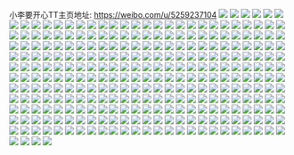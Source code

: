 小李要开心TT主页地址: https://weibo.com/u/5259237104 
![](https://wx4.sinaimg.cn/mw2000/005JVdOUly1h91c2qawmyj323q37knpf.jpg) 
![](https://wx4.sinaimg.cn/mw2000/005JVdOUly1h91c2mww25j324a37k4qs.jpg) 
![](https://wx4.sinaimg.cn/mw2000/005JVdOUly1h90572i8d0j30u0140gy4.jpg) 
![](https://wx4.sinaimg.cn/mw2000/005JVdOUly1h9057w5dmej33402c0qv6.jpg) 
![](https://wx4.sinaimg.cn/mw2000/005JVdOUly1h9055h0ejij32c0340x6q.jpg) 
![](https://wx4.sinaimg.cn/mw2000/005JVdOUly1h9055yw403j333t33tx6s.jpg) 
![](https://wx4.sinaimg.cn/mw2000/005JVdOUly1h9055ezxlsj32c0340hdu.jpg) 
![](https://wx4.sinaimg.cn/mw2000/005JVdOUly1h9055q12elj32yo2801l0.jpg) 
![](https://wx4.sinaimg.cn/mw2000/005JVdOUly1h9055jlqzzj33402c07wj.jpg) 
![](https://wx4.sinaimg.cn/mw2000/005JVdOUly1h9055jzzq5j30u01hcdkt.jpg) 
![](https://wx4.sinaimg.cn/mw2000/005JVdOUly1h8vpfcxu4mj32c0340npe.jpg) 
![](https://wx4.sinaimg.cn/mw2000/005JVdOUly1h8vpfabklnj32c0340b2b.jpg) 
![](https://wx4.sinaimg.cn/mw2000/005JVdOUly1h8vpevdz50j32c0340npf.jpg) 
![](https://wx4.sinaimg.cn/mw2000/005JVdOUly1h8vpfhw38pj32c03401l0.jpg) 
![](https://wx4.sinaimg.cn/mw2000/005JVdOUly1h8vpeg7pzfj31dq0xfqlw.jpg) 
![](https://wx4.sinaimg.cn/mw2000/005JVdOUly1h8vpey06w8j32c03407wj.jpg) 
![](https://wx4.sinaimg.cn/mw2000/005JVdOUly1h8vpfexv2oj32c0340hdu.jpg) 
![](https://wx4.sinaimg.cn/mw2000/005JVdOUly1h8vpf7s309j30nu0z4dlo.jpg) 
![](https://wx4.sinaimg.cn/mw2000/005JVdOUly1h8vpelecn6j30wi1ycn9o.jpg) 
![](https://wx4.sinaimg.cn/mw2000/005JVdOUly1h8r43pz5vsj33402c0x6r.jpg) 
![](https://wx4.sinaimg.cn/mw2000/005JVdOUly1h8r43wc86tj313z0u0txn.jpg) 
![](https://wx4.sinaimg.cn/mw2000/005JVdOUly1h8r43nle5uj32c0340qv6.jpg) 
![](https://wx4.sinaimg.cn/mw2000/005JVdOUly1h8r43vgaqbj32c0340x6p.jpg) 
![](https://wx4.sinaimg.cn/mw2000/005JVdOUly1h8pw4ynnjcj32c0340npe.jpg) 
![](https://wx4.sinaimg.cn/mw2000/005JVdOUly1h8pk8ooozsj30u01hcjsx.jpg) 
![](https://wx4.sinaimg.cn/mw2000/005JVdOUly1h8l6x6lmtfj30u00xvad8.jpg) 
![](https://wx4.sinaimg.cn/mw2000/005JVdOUly1h8hucomkgwj32c0340u0y.jpg) 
![](https://wx4.sinaimg.cn/mw2000/005JVdOUly1h8hucyp3qqj32c0340kjm.jpg) 
![](https://wx4.sinaimg.cn/mw2000/005JVdOUly1h8huctn86oj32c0340qv6.jpg) 
![](https://wx4.sinaimg.cn/mw2000/005JVdOUly1h8hucz8zsyj30u0140q84.jpg) 
![](https://wx4.sinaimg.cn/mw2000/005JVdOUly1h8huczot9wj31051c6tkz.jpg) 
![](https://wx4.sinaimg.cn/mw2000/005JVdOUly1h8e4cb3mscj31o02801ky.jpg) 
![](https://wx4.sinaimg.cn/mw2000/005JVdOUly1h8d2edffpaj32c033f7wi.jpg) 
![](https://wx4.sinaimg.cn/mw2000/005JVdOUly1h8d2ekh0jgj33402c01l3.jpg) 
![](https://wx4.sinaimg.cn/mw2000/005JVdOUly1h8d2etbb22j32801o0x6p.jpg) 
![](https://wx4.sinaimg.cn/mw2000/005JVdOUly1h8d2eo2j4qj31o02807wh.jpg) 
![](https://wx4.sinaimg.cn/mw2000/005JVdOUly1h8d2en7ow0j30wi1yc7bt.jpg) 
![](https://wx4.sinaimg.cn/mw2000/005JVdOUly1h8d2emtrqvj30sn0qhq91.jpg) 
![](https://wx4.sinaimg.cn/mw2000/005JVdOUly1h83udk1j36j30u01hcdsg.jpg) 
![](https://wx4.sinaimg.cn/mw2000/005JVdOUly1h83udg8nb9j31400u012d.jpg) 
![](https://wx4.sinaimg.cn/mw2000/005JVdOUly1h83udkfzsuj30u0140dr0.jpg) 
![](https://wx4.sinaimg.cn/mw2000/005JVdOUly1h83udp1cg4j31cw0rigu7.jpg) 
![](https://wx4.sinaimg.cn/mw2000/005JVdOUly1h83udnlmj8j30u01hck19.jpg) 
![](https://wx4.sinaimg.cn/mw2000/005JVdOUly1h83udnzws5j30u0140qg4.jpg) 
![](https://wx4.sinaimg.cn/mw2000/005JVdOUly1h83udokt2aj30u01hcqm9.jpg) 
![](https://wx4.sinaimg.cn/mw2000/005JVdOUly1h82kwlikzkj31sc2dsx6p.jpg) 
![](https://wx4.sinaimg.cn/mw2000/005JVdOUly1h82kwi4hvxj31o0280b29.jpg) 
![](https://wx4.sinaimg.cn/mw2000/005JVdOUly1h81j2e5xh1j30u0140na6.jpg) 
![](https://wx4.sinaimg.cn/mw2000/005JVdOUly1h81j2do5mhj30u01sxafx.jpg) 
![](https://wx4.sinaimg.cn/mw2000/005JVdOUly1h81j2hp9c7j30u0140nbq.jpg) 
![](https://wx4.sinaimg.cn/mw2000/005JVdOUly1h81j2ex8ymj31400u07f2.jpg) 
![](https://wx4.sinaimg.cn/mw2000/005JVdOUly1h81j2gzxiaj33402c0hdt.jpg) 
![](https://wx4.sinaimg.cn/mw2000/005JVdOUly1h81j2d4x1xj30u01hcdvv.jpg) 
![](https://wx4.sinaimg.cn/mw2000/005JVdOUly1h81j2imkxuj30u01sxjzq.jpg) 
![](https://wx4.sinaimg.cn/mw2000/005JVdOUly1h81j2fgkn1j30u0140464.jpg) 
![](https://wx4.sinaimg.cn/mw2000/005JVdOUly1h81j2i7wyrj30k00zkdnt.jpg) 
![](https://wx4.sinaimg.cn/mw2000/005JVdOUly1h7ujum0hkwj31o02807wh.jpg) 
![](https://wx4.sinaimg.cn/mw2000/005JVdOUly1h7njjxyidtj31o0280b29.jpg) 
![](https://wx4.sinaimg.cn/mw2000/005JVdOUly1h7njk0reylj31o02801ky.jpg) 
![](https://wx4.sinaimg.cn/mw2000/005JVdOUly1h7njk2y926j33402c04qr.jpg) 
![](https://wx4.sinaimg.cn/mw2000/005JVdOUly1h7njk7dcqbj32c0340hdv.jpg) 
![](https://wx4.sinaimg.cn/mw2000/005JVdOUly1h7fk7hfg4wj32c034t1l0.jpg) 
![](https://wx4.sinaimg.cn/mw2000/005JVdOUly1h7fk7keolij30ty148myz.jpg) 
![](https://wx4.sinaimg.cn/mw2000/005JVdOUly1h7alo2dk1zj31o0280npd.jpg) 
![](https://wx4.sinaimg.cn/mw2000/005JVdOUly1h7alnyxtovj31o027cdmu.jpg) 
![](https://wx4.sinaimg.cn/mw2000/005JVdOUly1h77e3zc5lbj31o0280k8j.jpg) 
![](https://wx4.sinaimg.cn/mw2000/005JVdOUly1h77e3yq85qj31o0280qv5.jpg) 
![](https://wx4.sinaimg.cn/mw2000/005JVdOUly1h71pqq8wxlj30u014044j.jpg) 
![](https://wx4.sinaimg.cn/mw2000/005JVdOUly1h6r6vnml0lj30lc0sg76f.jpg) 
![](https://wx4.sinaimg.cn/mw2000/005JVdOUly1h6r6vpjuczj30lc0sggv0.jpg) 
![](https://wx4.sinaimg.cn/mw2000/005JVdOUly1h6npykjnyhj32c0340e7l.jpg) 
![](https://wx4.sinaimg.cn/mw2000/005JVdOUly1h6npylhdpsj30u0140mz1.jpg) 
![](https://wx4.sinaimg.cn/mw2000/005JVdOUly1h6npyh3g7vj30u01hc7d0.jpg) 
![](https://wx4.sinaimg.cn/mw2000/005JVdOUly1h6npymju3bj30lc0rz77i.jpg) 
![](https://wx4.sinaimg.cn/mw2000/005JVdOUly1h6mk5tah6jj32c0340b2c.jpg) 
![](https://wx4.sinaimg.cn/mw2000/005JVdOUly1h6mk5p2gnsj33402c0kh3.jpg) 
![](https://wx4.sinaimg.cn/mw2000/005JVdOUly1h6mk4cu2tsj31o0280hdt.jpg) 
![](https://wx4.sinaimg.cn/mw2000/005JVdOUly1h6mk4pb9acj31dn0xh0z7.jpg) 
![](https://wx4.sinaimg.cn/mw2000/005JVdOUly1h6mk4gtcp4j30u01hck3y.jpg) 
![](https://wx4.sinaimg.cn/mw2000/005JVdOUly1h6mk4o9ksvj31mq26dqv6.jpg) 
![](https://wx4.sinaimg.cn/mw2000/005JVdOUly1h6mk5iin2cj313z0u07jz.jpg) 
![](https://wx4.sinaimg.cn/mw2000/005JVdOUly1h6elko37mnj31o025y15w.jpg) 
![](https://wx4.sinaimg.cn/mw2000/005JVdOUly1h6elkkcraxj3226340alv.jpg) 
![](https://wx4.sinaimg.cn/mw2000/005JVdOUly1h6elkruf9kj31o0280u0x.jpg) 
![](https://wx4.sinaimg.cn/mw2000/005JVdOUly1h65w2ifs9bj30u01sx774.jpg) 
![](https://wx4.sinaimg.cn/mw2000/005JVdOUly1h65vw3uxxhj33402c0qv7.jpg) 
![](https://wx4.sinaimg.cn/mw2000/005JVdOUly1h65vwi4010j30u012ldrp.jpg) 
![](https://wx4.sinaimg.cn/mw2000/005JVdOUly1h65vw5yomoj30zo0tzq6e.jpg) 
![](https://wx4.sinaimg.cn/mw2000/005JVdOUly1h65vwfqqjpj313p0rph3t.jpg) 
![](https://wx4.sinaimg.cn/mw2000/005JVdOUly1h642jqqajlj33402c0u12.jpg) 
![](https://wx4.sinaimg.cn/mw2000/005JVdOUgy1h5vzgzg2adj31m11xnnpd.jpg) 
![](https://wx4.sinaimg.cn/mw2000/005JVdOUgy1h5vzgnpptrj31hs1z6npd.jpg) 
![](https://wx4.sinaimg.cn/mw2000/005JVdOUgy1h5tv3b4iqqj30rs0ku78i.jpg) 
![](https://wx4.sinaimg.cn/mw2000/005JVdOUgy1h5tv3bxrk7j30rs0kutcm.jpg) 
![](https://wx4.sinaimg.cn/mw2000/005JVdOUgy1h5tv3bjzq3j30rs0kuwi7.jpg) 
![](https://wx4.sinaimg.cn/mw2000/005JVdOUgy1h5tv3ccgwcj30ku0rsn25.jpg) 
![](https://wx4.sinaimg.cn/mw2000/005JVdOUgy1h5sh7qou92j30u00kdgmj.jpg) 
![](https://wx4.sinaimg.cn/mw2000/005JVdOUgy1h5sh7r1z3nj30u00d1ju9.jpg) 
![](https://wx4.sinaimg.cn/mw2000/005JVdOUgy1h5j7cld9t7j30w616wwja.jpg) 
![](https://wx4.sinaimg.cn/mw2000/005JVdOUgy1h5cj4x3c4qj31o0280u0x.jpg) 
![](https://wx4.sinaimg.cn/mw2000/005JVdOUgy1h5cj4uiwfaj31o0280u0x.jpg) 
![](https://wx4.sinaimg.cn/mw2000/005JVdOUgy1h5cj4xz6h4j31o0280b29.jpg) 
![](https://wx4.sinaimg.cn/mw2000/005JVdOUgy1h5a0elc02zj32b9340u0y.jpg) 
![](https://wx4.sinaimg.cn/mw2000/005JVdOUgy1h530i4jatyj32c0340x6q.jpg) 
![](https://wx4.sinaimg.cn/mw2000/005JVdOUgy1h51hcxh9y6j30lq0g1jue.jpg) 
![](https://wx4.sinaimg.cn/mw2000/005JVdOUgy1h51hdb0i3tj30mi0sbth0.jpg) 
![](https://wx4.sinaimg.cn/mw2000/005JVdOUgy1h4yer7scv3j31sc2dsb29.jpg) 
![](https://wx4.sinaimg.cn/mw2000/005JVdOUgy1h4yer12g4mj31sc2ds7wh.jpg) 
![](https://wx4.sinaimg.cn/mw2000/005JVdOUgy1h4xcyt2kf2j313p0u0gwh.jpg) 
![](https://wx4.sinaimg.cn/mw2000/005JVdOUgy1h4pfz4lgctj30zk0k0jva.jpg) 
![](https://wx4.sinaimg.cn/mw2000/005JVdOUgy1h4ji42ygocj31o0280u0x.jpg) 
![](https://wx4.sinaimg.cn/mw2000/005JVdOUgy1h4ji48kjnlj32c02pqx6s.jpg) 
![](https://wx4.sinaimg.cn/mw2000/005JVdOUgy1h4icu07ng2j33402c0e82.jpg) 
![](https://wx4.sinaimg.cn/mw2000/005JVdOUgy1h4hcu5txd8j31o0280e81.jpg) 
![](https://wx4.sinaimg.cn/mw2000/005JVdOUgy1h4hctnb43uj30j60j675c.jpg) 
![](https://wx4.sinaimg.cn/mw2000/005JVdOUgy1h4h1d3vltnj316l1ks7bj.jpg) 
![](https://wx4.sinaimg.cn/mw2000/005JVdOUgy1h4cjh7e29kj32c03404qs.jpg) 
![](https://wx4.sinaimg.cn/mw2000/005JVdOUgy1h4cjgvy9d8j32c0340u0z.jpg) 
![](https://wx4.sinaimg.cn/mw2000/005JVdOUgy1h46qmzjituj313z0u0qhq.jpg) 
![](https://wx4.sinaimg.cn/mw2000/005JVdOUgy1h46qn17vjej30u0140gzs.jpg) 
![](https://wx4.sinaimg.cn/mw2000/005JVdOUgy1h45j2pj2cij313z0u0tni.jpg) 
![](https://wx4.sinaimg.cn/mw2000/005JVdOUgy1h45j2rbxpcj30lc0p87c3.jpg) 
![](https://wx4.sinaimg.cn/mw2000/005JVdOUgy1h45j2o7lioj32c03407wh.jpg) 
![](https://wx4.sinaimg.cn/mw2000/005JVdOUgy1h4411bm070j31nx26jnpd.jpg) 
![](https://wx4.sinaimg.cn/mw2000/005JVdOUgy1h4411cpwwrj31o023qkjl.jpg) 
![](https://wx4.sinaimg.cn/mw2000/005JVdOUgy1h40lkdxxm3j32c0340qv6.jpg) 
![](https://wx4.sinaimg.cn/mw2000/005JVdOUgy1h40lkejuzdj30mi0u0gtd.jpg) 
![](https://wx4.sinaimg.cn/mw2000/005JVdOUgy1h40lksfontj30ty13yapy.jpg) 
![](https://wx4.sinaimg.cn/mw2000/005JVdOUgy1h3p9lo5gc8j31o0280qv5.jpg) 
![](https://wx4.sinaimg.cn/mw2000/005JVdOUgy1h3p9lr0newj31o0280x6p.jpg) 
![](https://wx4.sinaimg.cn/mw2000/005JVdOUgy1h3m3emv9lqj30u01sxnat.jpg) 
![](https://wx4.sinaimg.cn/mw2000/005JVdOUgy1h3m3eh2zlaj30u01sxdtu.jpg) 
![](https://wx4.sinaimg.cn/mw2000/005JVdOUgy1h3m3f9p9agj32801o07wh.jpg) 
![](https://wx4.sinaimg.cn/mw2000/005JVdOUgy1h3m3f7wzgrj30u0140nct.jpg) 
![](https://wx4.sinaimg.cn/mw2000/005JVdOUgy1h3kh6jrbioj30u0140aky.jpg) 
![](https://wx4.sinaimg.cn/mw2000/005JVdOUgy1h3kh6iwtmlj31400u0tk8.jpg) 
![](https://wx4.sinaimg.cn/mw2000/005JVdOUgy1h3jjmrpf1zj32c0340npd.jpg) 
![](https://wx4.sinaimg.cn/mw2000/005JVdOUgy1h3bkbr9ntij32ai32pu0y.jpg) 
![](https://wx4.sinaimg.cn/mw2000/005JVdOUgy1h3bkcblginj33402c0u0x.jpg) 
![](https://wx4.sinaimg.cn/mw2000/005JVdOUgy1h3bkcd5pw8j32c0340x6q.jpg) 
![](https://wx4.sinaimg.cn/mw2000/005JVdOUgy1h3bkcajqq8j32c0340u0x.jpg) 
![](https://wx4.sinaimg.cn/mw2000/005JVdOUgy1h3bkcegti2j329y340b2b.jpg) 
![](https://wx4.sinaimg.cn/mw2000/005JVdOUgy1h389pcluxvj329b340kjl.jpg) 
![](https://wx4.sinaimg.cn/mw2000/005JVdOUgy1h389peesawj32962ylnpd.jpg) 
![](https://wx4.sinaimg.cn/mw2000/005JVdOUgy1h389pa4mp7j328e340npf.jpg) 
![](https://wx4.sinaimg.cn/mw2000/005JVdOUgy1h389pbnibhj33402c0hdw.jpg) 
![](https://wx4.sinaimg.cn/mw2000/005JVdOUgy1h389pdnp0cj33402c01kz.jpg) 
![](https://wx4.sinaimg.cn/mw2000/005JVdOUgy1h389pfcr3nj32c0340hdt.jpg) 
![](https://wx4.sinaimg.cn/mw2000/005JVdOUgy1h35xmhrm9aj31o0280e81.jpg) 
![](https://wx4.sinaimg.cn/mw2000/005JVdOUgy1h33k2fuqjmj31400u0tn8.jpg) 
![](https://wx4.sinaimg.cn/mw2000/005JVdOUgy1h33k20dsfhj32b0340kjl.jpg) 
![](https://wx4.sinaimg.cn/mw2000/005JVdOUgy1h33k2el5dwj31sc2ds7wi.jpg) 
![](https://wx4.sinaimg.cn/mw2000/005JVdOUgy1h33k1ss58ij31sc2dsnpd.jpg) 
![](https://wx4.sinaimg.cn/mw2000/005JVdOUgy1h33k2at93hj31sc2dsx6p.jpg) 
![](https://wx4.sinaimg.cn/mw2000/005JVdOUgy1h32abwimskj32yo1o07wi.jpg) 
![](https://wx4.sinaimg.cn/mw2000/005JVdOUgy1h2v5qkjvazj30yb1cyh2f.jpg) 
![](https://wx4.sinaimg.cn/mw2000/005JVdOUgy1h2t46tahxvj30u01hcqao.jpg) 
![](https://wx4.sinaimg.cn/mw2000/005JVdOUgy1h2t46x8u28j31ba0zg0yt.jpg) 
![](https://wx4.sinaimg.cn/mw2000/005JVdOUgy1h2p4ead9raj33402c01l1.jpg) 
![](https://wx4.sinaimg.cn/mw2000/005JVdOUgy1h2p4eebyrij32db35shdw.jpg) 
![](https://wx4.sinaimg.cn/mw2000/005JVdOUgy1h2p4e1ugo1j32c6340x6s.jpg) 
![](https://wx4.sinaimg.cn/mw2000/005JVdOUgy1h2p4dyfbofj31s035r1ky.jpg) 
![](https://wx4.sinaimg.cn/mw2000/005JVdOUgy1h2p4dp2ar9j3340340u0z.jpg) 
![](https://wx4.sinaimg.cn/mw2000/005JVdOUgy1h2p4e5q6ehj335s24se83.jpg) 
![](https://wx4.sinaimg.cn/mw2000/005JVdOUgy1h2ku9i67mzj31o0280e81.jpg) 
![](https://wx4.sinaimg.cn/mw2000/005JVdOUgy1h2g0etbxblj30wi1ycqps.jpg) 
![](https://wx4.sinaimg.cn/mw2000/005JVdOUgy1h2bxdopqeaj32bb340b2b.jpg) 
![](https://wx4.sinaimg.cn/mw2000/005JVdOUgy1h2bxdqk81yj31c81oz7wh.jpg) 
![](https://wx4.sinaimg.cn/mw2000/005JVdOUgy1h2bxe4s2bej33402c07wi.jpg) 
![](https://wx4.sinaimg.cn/mw2000/005JVdOUgy1h2bxdxlq9aj32dp2e9npe.jpg) 
![](https://wx4.sinaimg.cn/mw2000/005JVdOUgy1h2bxec40okj311h0qy4f4.jpg) 
![](https://wx4.sinaimg.cn/mw2000/005JVdOUgy1h2bxdkqalaj32c0340x6s.jpg) 
![](https://wx4.sinaimg.cn/mw2000/005JVdOUgy1h2bxe1whpej32a7340qv7.jpg) 
![](https://wx4.sinaimg.cn/mw2000/005JVdOUgy1h2bxdu7t58j32b03401kz.jpg) 
![](https://wx4.sinaimg.cn/mw2000/005JVdOUgy1h28xttr0xdj32c0340npe.jpg) 
![](https://wx4.sinaimg.cn/mw2000/005JVdOUgy1h28xtxhrj4j32202qokjn.jpg) 
![](https://wx4.sinaimg.cn/mw2000/005JVdOUgy1h213fgmppsj32au3401ky.jpg) 
![](https://wx4.sinaimg.cn/mw2000/005JVdOUgy1h213fcldhnj32c03404qq.jpg) 
![](https://wx4.sinaimg.cn/mw2000/005JVdOUgy1h213foeg4kj32c0340b2b.jpg) 
![](https://wx4.sinaimg.cn/mw2000/005JVdOUgy1h1u9icvnoyj31sc2f64qq.jpg) 
![](https://wx4.sinaimg.cn/mw2000/005JVdOUgy1h1u9idpkpdj30e20dvglu.jpg) 
![](https://wx4.sinaimg.cn/mw2000/005JVdOUgy1h1mam03gscj30u01sxqic.jpg) 
![](https://wx4.sinaimg.cn/mw2000/005JVdOUgy1h1maly79ufj30u01sxtni.jpg) 
![](https://wx4.sinaimg.cn/mw2000/005JVdOUgy1h1he05vtk1j32c03401l0.jpg) 
![](https://wx4.sinaimg.cn/mw2000/005JVdOUgy1h1he01pu2vj32c0340u0z.jpg) 
![](https://wx4.sinaimg.cn/mw2000/005JVdOUgy1h1he06dpu9j30e20dvdg2.jpg) 
![](https://wx4.sinaimg.cn/mw2000/005JVdOUgy1h15pfu44vsj32yo1o07wj.jpg) 
![](https://wx4.sinaimg.cn/mw2000/005JVdOUgy1h15pfmufgwj31o02yohdt.jpg) 
![](https://wx4.sinaimg.cn/mw2000/005JVdOUgy1h15pfvb56bj31q41q41kx.jpg) 
![](https://wx4.sinaimg.cn/mw2000/005JVdOUgy1h15pfzc0ivj312b0uawvf.jpg) 
![](https://wx4.sinaimg.cn/mw2000/005JVdOUgy1h15pfp94uhj32yo1o0hdu.jpg) 
![](https://wx4.sinaimg.cn/mw2000/005JVdOUgy1h15pfx6bbpj31l522q1h5.jpg) 
![](https://wx4.sinaimg.cn/mw2000/005JVdOUgy1h15pfrkodpj32yo1o0kjm.jpg) 
![](https://wx4.sinaimg.cn/mw2000/005JVdOUgy1h15pflznyuj31o0280b29.jpg) 
![](https://wx4.sinaimg.cn/mw2000/005JVdOUgy1h15pfybawoj32tl1o0npe.jpg) 
![](https://wx4.sinaimg.cn/mw2000/005JVdOUgy1h14hiognn5j30wi0ijq5a.jpg) 
![](https://wx4.sinaimg.cn/mw2000/005JVdOUgy1h14hipq2ovj30u00gw78p.jpg) 
![](https://wx4.sinaimg.cn/mw2000/005JVdOUgy1h0yppwuwq2j31sc2dshdu.jpg) 
![](https://wx4.sinaimg.cn/mw2000/005JVdOUgy1h0yppzpsasj32c0340x6q.jpg) 
![](https://wx4.sinaimg.cn/mw2000/005JVdOUgy1h0ypq0y4xaj31sc2egb2a.jpg) 
![](https://wx4.sinaimg.cn/mw2000/005JVdOUgy1h0yppxce1uj313y1h9auw.jpg) 
![](https://wx4.sinaimg.cn/mw2000/005JVdOUgy1h0pnrpynw1j30u0140apz.jpg) 
![](https://wx4.sinaimg.cn/mw2000/005JVdOUgy1h0pnqyq1b8j30u014017j.jpg) 
![](https://wx4.sinaimg.cn/mw2000/005JVdOUgy1h0pnqikh1oj32c0340u0z.jpg) 
![](https://wx4.sinaimg.cn/mw2000/005JVdOUgy1h0pnqm8wb2j30w616w7ou.jpg) 
![](https://wx4.sinaimg.cn/mw2000/005JVdOUgy1h0ct5lr3doj31sc2ddqv5.jpg) 
![](https://wx4.sinaimg.cn/mw2000/005JVdOUgy1h0ct5j9wwbj31sc2dskjl.jpg) 
![](https://wx4.sinaimg.cn/mw2000/005JVdOUgy1h0ct5ks0i7j33402f17wj.jpg) 
![](https://wx4.sinaimg.cn/mw2000/005JVdOUgy1h00d0v9j0zj30zy1bxtkz.jpg) 
![](https://wx4.sinaimg.cn/mw2000/005JVdOUgy1h00d0txtwej32c0340u0x.jpg) 
![](https://wx4.sinaimg.cn/mw2000/005JVdOUgy1h00d0xa7utj31sc2em4qr.jpg) 
![](https://wx4.sinaimg.cn/mw2000/005JVdOUgy1gzuvugcqf9j33402c0e83.jpg) 
![](https://wx4.sinaimg.cn/mw2000/005JVdOUgy1gzuvud64iuj30u01sxdm0.jpg) 
![](https://wx4.sinaimg.cn/mw2000/005JVdOUgy1gzuvuv53o1j33402c04qp.jpg) 
![](https://wx4.sinaimg.cn/mw2000/005JVdOUgy1gzuvuovmq3j33402c0npf.jpg) 
![](https://wx4.sinaimg.cn/mw2000/005JVdOUgy1gzuvutpa9ej33402c0qv7.jpg) 
![](https://wx4.sinaimg.cn/mw2000/005JVdOUgy1gzuvu52vpyj30wi1yce81.jpg) 
![](https://wx4.sinaimg.cn/mw2000/005JVdOUgy1gzuvt1v29vj30wi1yce81.jpg) 
![](https://wx4.sinaimg.cn/mw2000/005JVdOUgy1gzuvu70us6j31o0280hdt.jpg) 
![](https://wx4.sinaimg.cn/mw2000/005JVdOUgy1gzuvuck8o8j30wi1ycnpd.jpg) 
![](https://wx4.sinaimg.cn/mw2000/005JVdOUgy1gzuvuqal4sj31o0280e81.jpg) 
![](https://wx4.sinaimg.cn/mw2000/005JVdOUgy1gzuvukquhyj32c0340kjm.jpg) 
![](https://wx4.sinaimg.cn/mw2000/005JVdOUgy1gzk29ybuoqj32c0340x6q.jpg) 
![](https://wx4.sinaimg.cn/mw2000/005JVdOUgy1gzdiu4get0j30mi0u0482.jpg) 
![](https://wx4.sinaimg.cn/mw2000/005JVdOUgy1gzdiud78jnj33402c0kjn.jpg) 
![](https://wx4.sinaimg.cn/mw2000/005JVdOUgy1gzdiu9ca0gj32c03407wi.jpg) 
![](https://wx4.sinaimg.cn/mw2000/005JVdOUgy1gzdiu6myuej32801o0npd.jpg) 
![](https://wx4.sinaimg.cn/mw2000/005JVdOUgy1gzdiuszlvwj30u01hcno4.jpg) 
![](https://wx4.sinaimg.cn/mw2000/005JVdOUgy1gza026e04lj31o01o0qj3.jpg) 
![](https://wx4.sinaimg.cn/mw2000/005JVdOUgy1gza027pw9qj31o02804qp.jpg) 
![](https://wx4.sinaimg.cn/mw2000/005JVdOUgy1gza029ozkaj30u0140nd9.jpg) 
![](https://wx4.sinaimg.cn/mw2000/005JVdOUgy1gyxxnxvd0mj31o0280e81.jpg) 
![](https://wx4.sinaimg.cn/mw2000/005JVdOUgy1gyxxnvxa10j30ku0rs7a2.jpg) 
![](https://wx4.sinaimg.cn/mw2000/005JVdOUgy1gyxxnynlchj30ku0rswjy.jpg) 
![](https://wx4.sinaimg.cn/mw2000/005JVdOUgy1gyxxnzbysmj30ku0rsgr0.jpg) 
![](https://wx4.sinaimg.cn/mw2000/005JVdOUgy1gyqfex5knyj33402c01kz.jpg) 
![](https://wx4.sinaimg.cn/mw2000/005JVdOUgy1gyqffi50xfj33402c0b2b.jpg) 
![](https://wx4.sinaimg.cn/mw2000/005JVdOUgy1gyqfgsjhq9j30u0140n74.jpg) 
![](https://wx4.sinaimg.cn/mw2000/005JVdOUgy1gyqfgbebuij326y33zqv7.jpg) 
![](https://wx4.sinaimg.cn/mw2000/005JVdOUgy1gynwky0i0xj31o02807wh.jpg) 
![](https://wx4.sinaimg.cn/mw2000/005JVdOUgy1gynwl0ml6fj31o0280e81.jpg) 
![](https://wx4.sinaimg.cn/mw2000/005JVdOUgy1gynwkyuulzj31o0280hdt.jpg) 
![](https://wx4.sinaimg.cn/mw2000/005JVdOUgy1gyje7lkna4j31400u00zm.jpg) 
![](https://wx4.sinaimg.cn/mw2000/005JVdOUgy1gyje7kpgoaj31400u0dmb.jpg) 
![](https://wx4.sinaimg.cn/mw2000/005JVdOUgy1gyje7m48c3j30u01hcdz1.jpg) 
![](https://wx4.sinaimg.cn/mw2000/005JVdOUgy1gyje7l5si7j30u01hc1ek.jpg) 
![](https://wx4.sinaimg.cn/mw2000/005JVdOUgy1gyje7mlp5ej31o01o0nll.jpg) 
![](https://wx4.sinaimg.cn/mw2000/005JVdOUgy1gyje7mxcktj30ys1aedqo.jpg) 
![](https://wx4.sinaimg.cn/mw2000/005JVdOUgy1gyftuicsjgj32c03407wj.jpg) 
![](https://wx4.sinaimg.cn/mw2000/005JVdOUgy1gyftuffed3j31sc2ds1ky.jpg) 
![](https://wx4.sinaimg.cn/mw2000/005JVdOUgy1gyftugw0x9j31sc2ds1ky.jpg) 
![](https://wx4.sinaimg.cn/mw2000/005JVdOUgy1gyftuec1f6j32c03517wj.jpg) 
![](https://wx4.sinaimg.cn/mw2000/005JVdOUgy1gyd3279iejj32c0340x6p.jpg) 
![](https://wx4.sinaimg.cn/mw2000/005JVdOUgy1gyd327uqhhj30u01hcqd5.jpg) 
![](https://wx4.sinaimg.cn/mw2000/005JVdOUgy1gyd328bg1sj30k00zkafm.jpg) 
![](https://wx4.sinaimg.cn/mw2000/005JVdOUgy1gyd329yh9fj30u01hch2o.jpg) 
![](https://wx4.sinaimg.cn/mw2000/005JVdOUgy1gyd32cvd6ij32c036l4qr.jpg) 
![](https://wx4.sinaimg.cn/mw2000/005JVdOUgy1gyd32k6e4gj33402c0hdv.jpg) 
![](https://wx4.sinaimg.cn/mw2000/005JVdOUgy1gyd32m6c44j33402c04qq.jpg) 
![](https://wx4.sinaimg.cn/mw2000/005JVdOUgy1gyd32o6ntdj32801o04qq.jpg) 
![](https://wx4.sinaimg.cn/mw2000/005JVdOUgy1gyd3555p67j30u01sxdvq.jpg) 
![](https://wx4.sinaimg.cn/mw2000/005JVdOUgy1gy7a93n6cdj33402c0kjn.jpg) 
![](https://wx4.sinaimg.cn/mw2000/005JVdOUgy1gy7a9274bmj30wi1ycnin.jpg) 
![](https://wx4.sinaimg.cn/mw2000/005JVdOUgy1gy7a90uoxuj32c03404qq.jpg) 
![](https://wx4.sinaimg.cn/mw2000/005JVdOUgy1gy7a958bztj33402c0qv7.jpg) 
![](https://wx4.sinaimg.cn/mw2000/005JVdOUgy1gy7a95o490j30u01407iq.jpg) 
![](https://wx4.sinaimg.cn/mw2000/005JVdOUgy1gy7a91iv44j31hc0u0498.jpg) 
![](https://wx4.sinaimg.cn/mw2000/005JVdOUgy1gxym1ekclcj32c03401kz.jpg) 
![](https://wx4.sinaimg.cn/mw2000/005JVdOUgy1gxym1hrxghj32c03401kz.jpg) 
![](https://wx4.sinaimg.cn/mw2000/005JVdOUgy1gxym2ahqaxj31o0296kjo.jpg) 
![](https://wx4.sinaimg.cn/mw2000/005JVdOUgy1gx0z5zs1dqj30wi1ycdw9.jpg) 
![](https://wx4.sinaimg.cn/mw2000/005JVdOUgy1gx0z60mxhoj33402c0qv5.jpg) 
![](https://wx4.sinaimg.cn/mw2000/005JVdOUgy1gx0z61quqbj33402c0b2a.jpg) 
![](https://wx4.sinaimg.cn/mw2000/005JVdOUgy1gwx4m5y7wbj32c0340kjm.jpg) 
![](https://wx4.sinaimg.cn/mw2000/005JVdOUgy1gwvaaq7m3yj33402c0b2c.jpg) 
![](https://wx4.sinaimg.cn/mw2000/005JVdOUgy1gwvab617l2j32c0340e84.jpg) 
![](https://wx4.sinaimg.cn/mw2000/005JVdOUgy1gwvabkwd2dj32c03404qs.jpg) 
![](https://wx4.sinaimg.cn/mw2000/005JVdOUgy1gwvaavapprj32c0340kjm.jpg) 
![](https://wx4.sinaimg.cn/mw2000/005JVdOUgy1gwvaaypra0j32c0340qv6.jpg) 
![](https://wx4.sinaimg.cn/mw2000/005JVdOUgy1gwvaarr11mj31sc2dsu0x.jpg) 
![](https://wx4.sinaimg.cn/mw2000/005JVdOUgy1gwvabbxb9aj32c0340b2b.jpg) 
![](https://wx4.sinaimg.cn/mw2000/005JVdOUgy1gwvabwa3ucj32c0340b2c.jpg) 
![](https://wx4.sinaimg.cn/mw2000/005JVdOUgy1gwvac6198oj32c0340x6r.jpg) 
![](https://wx4.sinaimg.cn/mw2000/005JVdOUgy1gwgrym8nyfj32c03404qs.jpg) 
![](https://wx4.sinaimg.cn/mw2000/005JVdOUgy1gwgryq474xj32c0340npf.jpg) 
